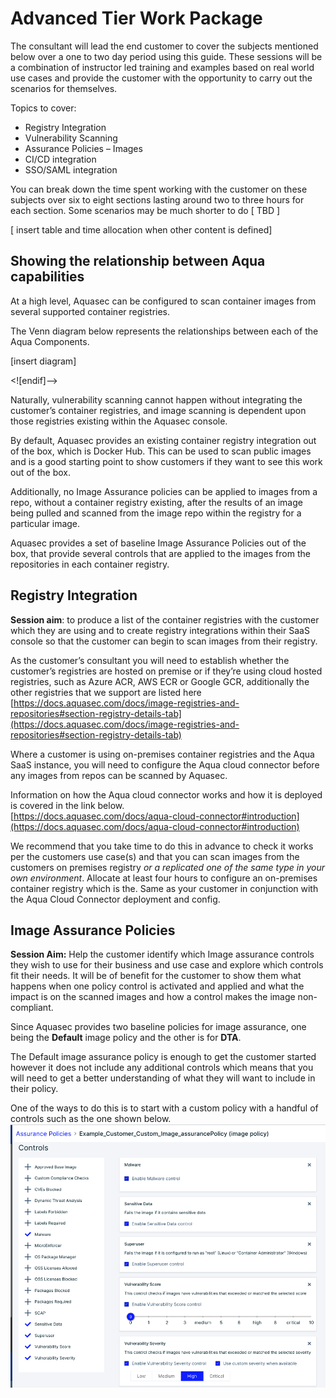# Advanced Tier Work Package
The consultant will lead the end customer to cover the subjects mentioned below over a one to two day period using this guide. These sessions will be a combination of instructor led training and examples based on real world use cases and provide the customer with the opportunity to carry out the scenarios for themselves.

Topics to cover:
-   Registry Integration
-   Vulnerability Scanning
-   Assurance Policies – Images
-   CI/CD integration
-   SSO/SAML integration

You can break down the time spent working with the customer on these subjects over six to eight sections lasting around two to three hours for each section. Some scenarios may be much shorter to do [ TBD ]

[ insert table and time allocation when other content is defined]

## Showing the relationship between Aqua capabilities

At a high level, Aquasec can be configured to scan container images from several supported container registries.

The Venn diagram below represents the relationships between each of the Aqua Components.

[insert diagram]

<![endif]-->

Naturally, vulnerability scanning cannot happen without integrating the customer’s container registries, and image scanning is dependent upon those registries existing within the Aquasec console.

By default, Aquasec provides an existing container registry integration out of the box, which is Docker Hub. This can be used to scan public images and is a good starting point to show customers if they want to see this work out of the box.

Additionally, no Image Assurance policies can be applied to images from a repo, without a container registry existing, after the results of an image being pulled and scanned from the image repo within the registry for a particular image.

Aquasec provides a set of baseline Image Assurance Policies out of the box, that provide several controls that are applied to the images from the repositories in each container registry.

## Registry Integration

**Session aim**:  to produce a list of the container registries with the customer which they are using and to create registry integrations within their SaaS console so that the customer can begin to scan images from their registry.

As the customer’s consultant you will need to establish whether the customer’s registries are hosted on premise or if they’re using cloud hosted registries, such as Azure ACR, AWS ECR or Google GCR, additionally the other registries that we support are listed here  
[https://docs.aquasec.com/docs/image-registries-and-repositories#section-registry-details-tab](https://docs.aquasec.com/docs/image-registries-and-repositories#section-registry-details-tab)

Where a customer is using on-premises container registries and the Aqua SaaS instance, you will need to configure the Aqua cloud connector before any images from repos can be scanned by Aquasec.

Information on how the Aqua cloud connector works and how it is deployed is covered in the link below.  
[https://docs.aquasec.com/docs/aqua-cloud-connector#introduction](https://docs.aquasec.com/docs/aqua-cloud-connector#introduction)

We recommend that you take time to do this in advance to check it works per the customers use case(s) and that you can scan images from the customers on premises registry _or a replicated one of the same type in your own environment_. Allocate at least four hours to configure an on-premises container registry which is the. Same as your customer in conjunction with the Aqua Cloud Connector deployment and config.

## Image Assurance Policies

**Session Aim:** Help the customer identify which Image assurance controls they wish to use for their business and use case and explore which controls fit their needs. It will be of benefit for the customer to show them what happens when one policy control is activated and applied and what the impact is on the scanned images and how a control makes the image non-compliant.  
  
Since Aquasec provides two baseline policies for image assurance, one being the **Default** image policy and the other is for **DTA**.

The Default image assurance policy is enough to get the customer started however it does not include any additional controls which means that you will need to get a better understanding of what they will want to include in their policy.

One of the ways to do this is to start with a custom policy with a handful of controls such as the one shown below.
![Example Image Assurance Policy](https://github.com/kenmccann/advanced-tier-offering/blob/master/image/policy1.png?raw=true)
<!--stackedit_data:
eyJoaXN0b3J5IjpbLTE4NjM1OTQwMywtMTczMzMwMzU4OCwxNz
Q3NzY3NDA4XX0=
-->
